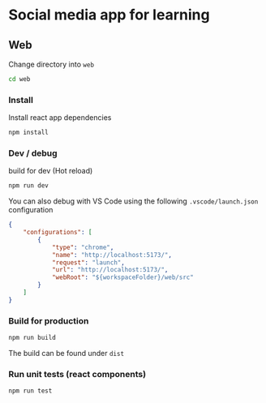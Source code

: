 # Social media app for learning


## Web
Change directory into `web`
```bash
cd web
```

### Install
Install react app dependencies

```bash
npm install
```

###  Dev / debug
build for dev (Hot reload)

```bash
npm run dev
```

You can also debug with VS Code using the following `.vscode/launch.json` configuration

```json
{
    "configurations": [
        {
            "type": "chrome",
            "name": "http://localhost:5173/",
            "request": "launch",
            "url": "http://localhost:5173/",
            "webRoot": "${workspaceFolder}/web/src"
        }
    ]
}
```

### Build for production

```bash
npm run build
```

The build can be found under `dist`

### Run unit tests (react components)

```bash
npm run test
```